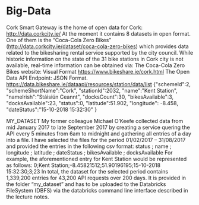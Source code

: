 # Big-Data
Cork Smart Gateway is the home of open data for Cork: http://data.corkcity.ie/
At the moment it contains 8 datasets in open format. One of them is the “Coca-Cola Zero Bikes”
(http://data.corkcity.ie/dataset/coca-cola-zero-bikes) which provides data related to the bikesharing rental service supported by the city council.
While historic information on the state of the 31 bike stations in Cork city is not available,
real-time information can be obtained via:
The Coca-Cola Zero Bikes website: Visual Format
https://www.bikeshare.ie/cork.html
The Open Data API Endpoint: JSON Format.
https://data.bikeshare.ie/dataapi/resources/station/data/list
{"schemeId":2, "schemeShortName":"Cork", "stationId":2032,
"name":"Kent Station", "nameIrish":"Stáisiún Ceannt", "docksCount":30,
"bikesAvailable":3, "docksAvailable":23, "status":0,
"latitude":51.902, "longitude": -8.458, "dateStatus":"15-10-2018 15:32:30" }


MY_DATASET
My former colleague Michael O’Keefe collected data from mid January 2017 to late
September 2017 by creating a service quering the API every 5 minutes from 6am to midnight
and gathering all entries of a day into a file.
I have selected the files for the period 01/02/2017 – 31/08/2017 and provided the entries in
the following csv format:
status ; name ; longitude ; latitude ; dateStatus ; bikesAvailable ; docksAvailable
For example, the aforementioned entry for Kent Station would be represented as follows:
0;Kent Station;-8.45821512;51.90196195;15-10-2018 15:32:30;3;23
In total, the dataset for the selected period contains 1,339,200 entries for 43,200 API requests
over 200 days. It is provided in the folder “my_dataset” and has to be uploaded to the
Databricks FileSystem (DBFS) via the databricks command line interface described in
the lecture notes.
